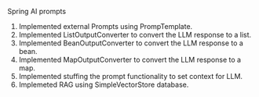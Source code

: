 Spring AI prompts

1) Implemented external Prompts using PrompTemplate.
2) Implemented ListOutputConverter to convert the LLM response to a list.
3) Implemented BeanOutputConverter to convert the LLM response to a bean.
4) Implemented MapOutputConverter to convert the LLM response to a map.
5) Implemented stuffing the prompt functionality to set context for LLM.
6) Implemeted RAG using SimpleVectorStore database.
